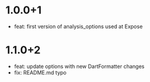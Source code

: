 # 1.0.0+1

- feat: first version of analysis_options used at Expose

# 1.1.0+2

- feat: update options with new DartFormatter changes
- fix: README.md typo